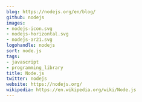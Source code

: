 ```yaml
---
blog: https://nodejs.org/en/blog/
github: nodejs
images:
- nodejs-icon.svg
- nodejs-horizontal.svg
- nodejs-ar21.svg
logohandle: nodejs
sort: node.js
tags:
- javascript
- programming_library
title: Node.js
twitter: nodejs
website: https://nodejs.org/
wikipedia: https://en.wikipedia.org/wiki/Node.js
---
```


